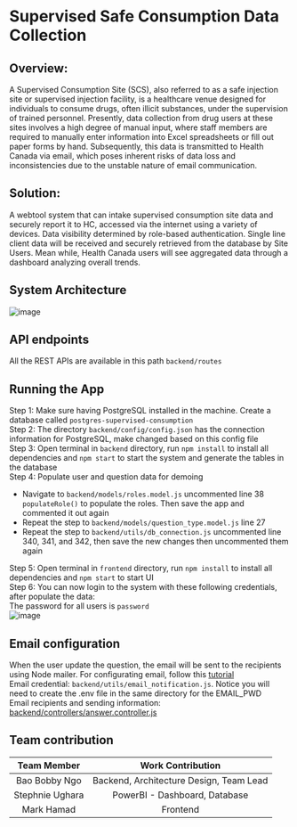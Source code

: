 # Supervised Safe Consumption Data Collection

## Overview:
A Supervised Consumption Site (SCS), also referred to as a safe injection site or supervised injection facility, is a healthcare venue designed for individuals to consume drugs, often illicit substances, under the supervision of trained personnel. Presently, data collection from drug users at these sites involves a high degree of manual input, where staff members are required to manually enter information into Excel spreadsheets or fill out paper forms by hand. Subsequently, this data is transmitted to Health Canada via email, which poses inherent risks of data loss and inconsistencies due to the unstable nature of email communication.

## Solution:
A webtool system that can intake supervised consumption site data and securely report it to HC, accessed via the internet using a variety of devices. Data visibility determined by role-based authentication. Single line client data will be received and securely retrieved from the database by Site Users. Mean while, Health Canada users will see aggregated data through a dashboard analyzing overall trends.

## System Architecture
![image](https://github.com/bobbyngo/Supervised-Consumption-Site/assets/76576373/107a2579-509b-4690-a772-e7816445b3e6)

## API endpoints
All the REST APIs are available in this path ```backend/routes```

## Running the App
Step 1: Make sure having PostgreSQL installed in the machine. Create a database called ```postgres-supervised-consumption```</br>
Step 2: The directory ```backend/config/config.json``` has the connection information for PostgreSQL, make changed based on this config file </br>
Step 3: Open terminal in ```backend``` directory, run ```npm install``` to install all dependencies and ```npm start``` to start the system and generate the tables in the database</br>
Step 4: Populate user and question data for demoing
  - Navigate to ```backend/models/roles.model.js``` uncommented line 38 ```populateRole()``` to populate the roles. Then save the app and commented it out again
  - Repeat the step to ```backend/models/question_type.model.js``` line 27
  - Repeat the step to ```backend/utils/db_connection.js``` uncommented line 340, 341, and 342, then save the new changes then uncommented them again</br>
  
Step 5: Open terminal in ```frontend``` directory, run ```npm install``` to install all dependencies and ```npm start``` to start UI</br>
Step 6: You can now login to the system with these following credentials, after populate the data:</br>
The password for all users is ```password```</br>
![image](https://github.com/bobbyngo/Supervised-Consumption-Site/assets/76576373/28f4b8ad-3e8d-4bb7-8df4-885b16361010)


## Email configuration
When the user update the question, the email will be sent to the recipients using Node mailer. For configurating email, follow this [tutorial](https://www.youtube.com/watch?v=-nazR-yxaSk) </br>
Email credential: ```backend/utils/email_notification.js```. Notice you will need to create the .env file in the same directory for the EMAIL_PWD</br>
Email recipients and sending information: [backend/controllers/answer.controller.js](https://github.com/bobbyngo/Supervised-Consumption-Site/blob/ec00b0ee0d07b59131656cf4af3ba26561ec66b3/backend/controllers/answer.controller.js#L77)</br>

## Team contribution
| Team Member       | Work Contribution                         |
| :---:             |             :---:                         |
| Bao Bobby Ngo     | Backend, Architecture Design, Team Lead   |
| Stephnie Ughara   |PowerBI - Dashboard, Database              |
| Mark Hamad        | Frontend                                  |
